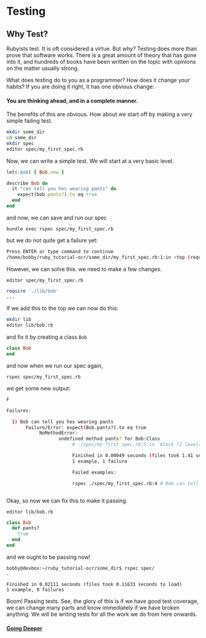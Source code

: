 # Testing
## Why Test?
Rubyists test. It is oft considered a virtue. But why? Testing does more than prove that software
works. There is a great amount of theory that has gone into it, and hundreds of books have been
written on the topic with opinions on the matter usually strong.

What does testing do to you as a programmer? How does it change your habits? If you are doing it
right, it has one obvious change:

#### You are thinking ahead, and in a complete manner.

The benefits of this are obvious. How about we start off by making a very simple failing test.

```BASH
mkdir some_dir
cd some_dir
mkdir spec
editor spec/my_first_spec.rb
```

Now, we can write a simple test. We will start at a very basic level.

```RUBY
let(:bob) { Bob.new }

describe Bob do
  it "can tell you hes wearing pants" do
    expect(bob.pants?).to eq true
  end
end
```

and now, we can save and run our spec

`bundle exec rspec spec/my_first_spec.rb`

but we do not quite get a failure yet:

```BASH
Press ENTER or type command to continue
/home/bobby/ruby_tutorial-ocr/some_dir/my_first_spec.rb:1:in <top (required)>: uninitialized constant Bob (NameError)
```

However, we can solve this. we need to  make a few changes.

`editor spec/my_first_spec.rb`

```RUBY
require './lib/bob'
...
```

If we add this to the top we can now do this:

```BASH
mkdir lib
editor lib/bob.rb
```

and fix it by creating a class `Bob`

```RUBY
class Bob
end

```

and now when we run our spec again,

`rspec spec/my_first_spec.rb`

we get some new output:

```BASH
F

Failures:

  1) Bob can tell you hes wearing pants
       Failure/Error: expect(Bob.pants?).to eq true
            NoMethodError:
                   undefined method pants? for Bob:Class
                        # ./spec/my_first_spec.rb:5:in `block (2 levels) in <top (required)>

                        Finished in 0.00049 seconds (files took 1.41 seconds to load)
                        1 example, 1 failure

                        Failed examples:

                        rspec ./spec/my_first_spec.rb:4 # Bob can tell you hes wearing pants



```

Okay, so now we can fix this to make it passing.

`editor lib/bob.rb`

```RUBY
class Bob
  def pants?
    true
  end
end

```

and we ought to be passing now!

```
bobby@devbox:~/ruby_tutorial-ocr/some_dir$ rspec spec/
.

Finished in 0.02111 seconds (files took 0.11633 seconds to load)
1 example, 0 failures

```

Boom! Passing tests. See, the glory of this is if we have good test coverage, we can change many parts
and know immediately if we have broken anything. We will be writing tests for all the work we do from
here onwards.

#### [Going Deeper](/introduction/bot.md)

